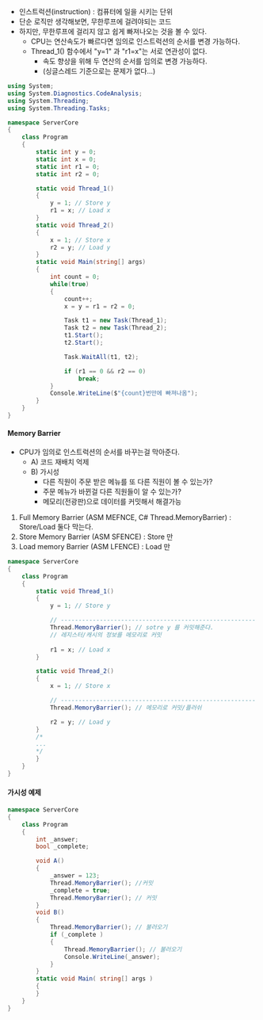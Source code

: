 - 인스트럭션(instruction) : 컴퓨터에 일을 시키는 단위
- 단순 로직만 생각해보면, 무한루프에 걸려야되는 코드
- 하지만, 무한루프에 걸리지 않고 쉽게 빠져나오는 것을 볼 수 있다.
	- CPU는 연산속도가 빠르다면 임의로 인스트럭션의 순서를 변경 가능하다.
	- Thread_1() 함수에서 "y=1" 과 "r1=x"는 서로 연관성이 없다.
		- 속도 향상을 위해 두 연산의 순서를 임의로 변경 가능하다.
		- (싱글스레드 기준으로는 문제가 없다...)
```cs
using System;
using System.Diagnostics.CodeAnalysis;
using System.Threading;
using System.Threading.Tasks;

namespace ServerCore
{
    class Program
    {
        static int y = 0;
        static int x = 0;
        static int r1 = 0;
        static int r2 = 0;

        static void Thread_1()
        {
            y = 1; // Store y
            r1 = x; // Load x
        }
        static void Thread_2()
        {
            x = 1; // Store x
            r2 = y; // Load y
        }
        static void Main(string[] args)
        {
            int count = 0;
            while(true)
            {
                count++;
                x = y = r1 = r2 = 0;

                Task t1 = new Task(Thread_1);
                Task t2 = new Task(Thread_2);
                t1.Start();
                t2.Start();

                Task.WaitAll(t1, t2);

                if (r1 == 0 && r2 == 0)
                    break;
            }
            Console.WriteLine($"{count}번만에 빠져나옴");
        }
    }
}
```

#### Memory Barrier
- CPU가 임의로 인스트럭션의 순서를 바꾸는걸 막아준다.
	- A) 코드 재배치 억제 
	- B) 가시성
		- 다른 직원이 주문 받은 메뉴를 또 다른 직원이 볼 수 있는가?
		- 주문 메뉴가 바뀐걸 다른 직원들이 알 수 있는가?
		- 메모리(전광판)으로 데이터를 커밋해서 해결가능
1) Full Memory Barrier (ASM MEFNCE, C# Thread.MemoryBarrier) : Store/Load 둘다 막는다.
2)  Store Memory Barrier (ASM SFENCE) : Store 만
3)  Load memory Barrier (ASM LFENCE) : Load 만
```cs
namespace ServerCore
{
    class Program
    {
        static void Thread_1()
        {
            y = 1; // Store y

            // -------------------------------------------------------
            Thread.MemoryBarrier(); // sotre y 를 커밋해준다.
            // 레지스터/캐시의 정보를 메모리로 커밋
            
            r1 = x; // Load x
        }

        static void Thread_2()
        {
            x = 1; // Store x

            // -------------------------------------------------------
            Thread.MemoryBarrier(); // 메모리로 커밋/플러쉬

            r2 = y; // Load y
        }
		/*
		...
		*/
        }
    }
}
```

#### 가시성 예제
```cs
namespace ServerCore
{
    class Program
    {
        int _answer;
        bool _complete;

        void A()
        {
            _answer = 123;
            Thread.MemoryBarrier(); //커밋 
            _complete = true;
            Thread.MemoryBarrier(); // 커밋
        }
        void B()
        {
            Thread.MemoryBarrier(); // 불러오기
            if (_complete )
            {
                Thread.MemoryBarrier(); // 불러오기
                Console.WriteLine(_answer);
            }
        }
        static void Main( string[] args )
        {
        }
    }
}
```